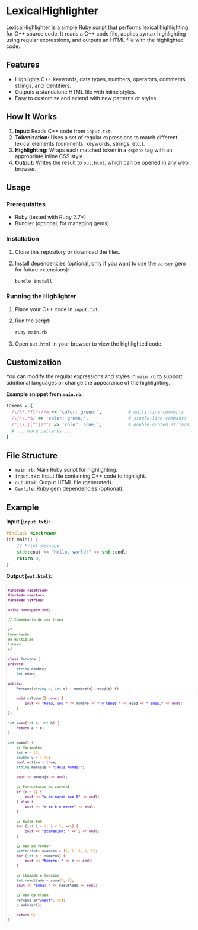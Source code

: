# LexicalHighlighter

LexicalHighlighter is a simple Ruby script that performs lexical highlighting for C++ source code. It reads a C++ code file, applies syntax highlighting using regular expressions, and outputs an HTML file with the highlighted code.

## Features

- Highlights C++ keywords, data types, numbers, operators, comments, strings, and identifiers.
- Outputs a standalone HTML file with inline styles.
- Easy to customize and extend with new patterns or styles.

## How It Works

1. **Input:** Reads C++ code from `input.txt`.
2. **Tokenization:** Uses a set of regular expressions to match different lexical elements (comments, keywords, strings, etc.).
3. **Highlighting:** Wraps each matched token in a `<span>` tag with an appropriate inline CSS style.
4. **Output:** Writes the result to `out.html`, which can be opened in any web browser.

## Usage

### Prerequisites

- Ruby (tested with Ruby 2.7+)
- Bundler (optional, for managing gems)

### Installation

1. Clone this repository or download the files.
2. Install dependencies (optional, only if you want to use the `parser` gem for future extensions):

   ```sh
   bundle install
   ```

### Running the Highlighter

1. Place your C++ code in `input.txt`.
2. Run the script:

   ```sh
   ruby main.rb
   ```

3. Open `out.html` in your browser to view the highlighted code.

## Customization

You can modify the regular expressions and styles in `main.rb` to support additional languages or change the appearance of the highlighting.

**Example snippet from `main.rb`:**

```ruby
tokens = {
  /\/\*.*?\*\//m => 'color: green;',          # multi-line comments
  /\/\/.*$/ => 'color: green;',               # single-line comments
  /"(\\.|[^"])*"/ => 'color: blue;',          # double-quoted strings
  # ... more patterns ...
}
```

## File Structure

- `main.rb`: Main Ruby script for highlighting.
- `input.txt`: Input file containing C++ code to highlight.
- `out.html`: Output HTML file (generated).
- `Gemfile`: Ruby gem dependencies (optional).

## Example

**Input (`input.txt`):**
```cpp
#include <iostream>
int main() {
    // Print message
    std::cout << "Hello, world!" << std::endl;
    return 0;
}
```

**Output (`out.html`):**

![Screenshot of highlighted code](images/output.png)